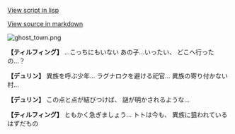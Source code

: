 [View script in lisp](../scripts/1220902.txt)

[View source in markdown](1220902.md)

![ghost_town.png](../images/backgrounds/ghost_town.png)

**【ティルフィング】**
…こっちにもいない
あの子…いったい、
どこへ行ったの…？

**【デュリン】**
異族を呼ぶ少年…
ラグナロクを避ける祀官…
異族の寄り付かない村…

**【デュリン】**
この点と点が結びつけば、
謎が明かされるような…

**【ティルフィング】**
ともかく急ぎましょう…
トトは今も、
異族に狙われているはずだもの